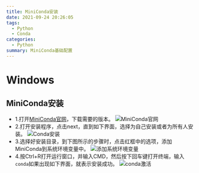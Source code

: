 ```yaml
---
title: MiniConda安装
date: 2021-09-24 20:26:05
tags:
  - Python
  - Conda
categories:
  - Python
summary: MiniConda基础配置
---
```

# Windows
## MiniConda安装
- 1.打开[MiniConda官网](https://docs.conda.io/en/latest/miniconda.html)，下载需要的版本。
![MiniConda官网](https://od.alonesoul.club/api?path=/Blog/20210924/conda%E5%AE%98%E7%BD%91.jpg&raw=true)
- 2.打开安装程序，点击next，直到如下界面，选择为自己安装或者为所有人安装。
![Conda安装](https://od.alonesoul.club/api?path=/Blog/20210924/conda%E5%AE%89%E8%A3%85.png&raw=true)
- 3.选择好安装目录，到下图所示的步骤时，点击红框中的选项，添加MiniConda到系统环境变量中。
![添加系统环境变量](https://od.alonesoul.club/api?path=/Blog/20210924/conda%E5%AE%89%E8%A3%852.png&raw=true)
- 4.按Ctrl+R打开运行窗口，并输入CMD，然后按下回车键打开终端，输入`conda`如果出现如下界面，就表示安装成功。
![conda激活](https://od.alonesoul.club/api?path=/Blog/20210924/conda%E6%BF%80%E6%B4%BB.png&raw=true)


